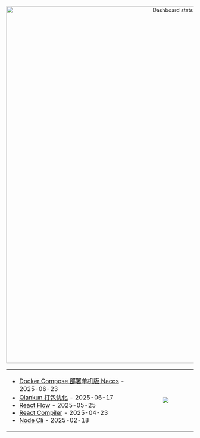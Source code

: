<!-- Made with [OSS Insight](https://ossinsight.io/) -->

<a href="https://next.ossinsight.io/widgets/official/compose-user-dashboard-stats?user_id=60531485" target="_blank" style="display: block" align="center">
  <picture>
    <source media="(prefers-color-scheme: dark)" srcset="https://next.ossinsight.io/widgets/official/compose-user-dashboard-stats/thumbnail.png?user_id=60531485&image_size=auto&color_scheme=dark" width="960px" height="auto">
    <img alt="Dashboard stats of @zxiaosi" src="https://next.ossinsight.io/widgets/official/compose-user-dashboard-stats/thumbnail.png?user_id=60531485&image_size=auto&color_scheme=light" width="960px" height="auto">
  </picture>
</a>



<table>
<tr>
  
<td width="660px">
<!-- https://github.com/gautamkrishnar/blog-post-workflow?tab=readme-ov-file#options -->

<!-- BLOG-POST-LIST:START -->
<!-- BLOG-POST-LIST:END -->
  
<!-- START_SECTION:blog -->
* <a href='https://zxiaosi.com/archives/444b5f5d.html' target='_blank'>Docker Compose 部署单机版 Nacos</a> - 2025-06-23
* <a href='https://zxiaosi.com/archives/bc84a75a.html' target='_blank'>Qiankun 打包优化</a> - 2025-06-17
* <a href='https://zxiaosi.com/archives/6c44ca34.html' target='_blank'>React Flow</a> - 2025-05-25
* <a href='https://zxiaosi.com/archives/c4e98f84.html' target='_blank'>React Compiler</a> - 2025-04-23
* <a href='https://zxiaosi.com/archives/c9b4e73b.html' target='_blank'>Node Cli</a> - 2025-02-18
<!-- END_SECTION:blog -->

</td>

<td align="center" width="300px">
<a href="https://github.com/zxiaosi/github-readme-stats">
  <img align="center" src="https://github-readme-stats.vercel.app/api/top-langs/?username=zxiaosi&layout=compact&theme=github_dark_dimmed" />
</a>
</td>

</tr>
</table>
